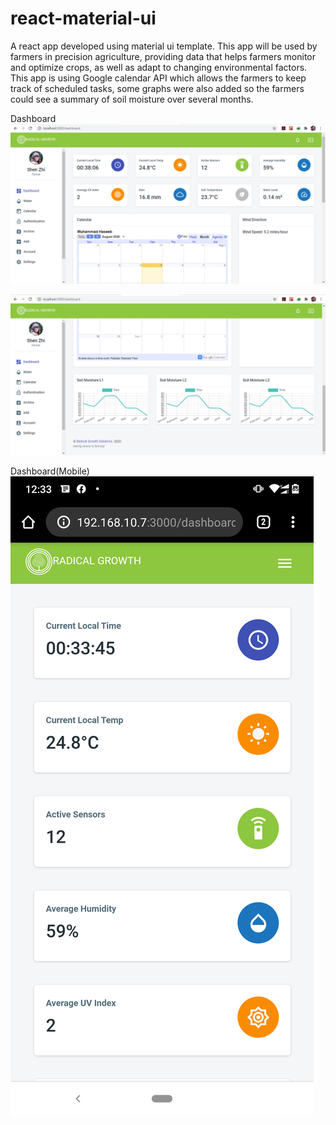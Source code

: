# react-material-ui
A react app developed using material ui template. This app will be used by farmers in precision agriculture, providing data that helps farmers monitor and optimize crops, as well as adapt to changing environmental factors. This app is using Google calendar API which allows the farmers to keep track of scheduled tasks, some graphs were also added so the farmers could see a summary of soil moisture over several months.

Dashboard
![alt text](https://github.com/ihaseebkhan/react-material-ui/blob/master/Dashboard1.png)

![alt text](https://github.com/ihaseebkhan/react-material-ui/blob/master/dashboard2.png)

Dashboard(Mobile)
![alt text](https://github.com/ihaseebkhan/react-material-ui/blob/master/mobile_view.png)
